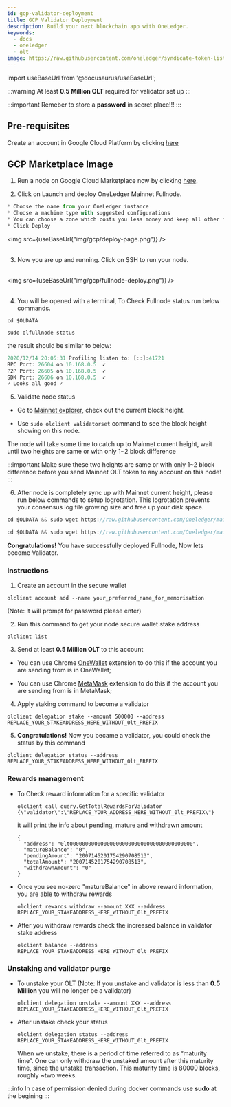 ```yaml
---
id: gcp-validator-deployment
title: GCP Validator Deployment
description: Build your next blockchain app with OneLedger.
keywords:
  - docs
  - oneledger
  - olt
image: https://raw.githubusercontent.com/oneledger/syndicate-token-list/master/logo.svg
---
```


import useBaseUrl from '@docusaurus/useBaseUrl';

:::warning
At least **0.5 Million OLT** required for validator set up
:::

:::important
Remeber to store a **password** in secret place!!!
:::

## Pre-requisites

Create an account in Google Cloud Platform by clicking [here](https://console.cloud.google.com/)

## GCP Marketplace Image

1. Run a node on Google Cloud Marketplace now by clicking [here](https://console.cloud.google.com/marketplace/details/chronos-225820/oneledger-mainnet-kratos-node?q=oneledger&id=089656f4-5edb-4c56-8628-9b1839f5b1ba).

2. Click on Launch and deploy OneLedger Mainnet Fullnode.

```js
* Choose the name from your OneLedger instance 
* Choose a machine type with suggested configurations
* You can choose a zone which costs you less money and keep all other fields set to default values
* Click Deploy
```

<img src={useBaseUrl("img/gcp/deploy-page.png")} /><br/><br/>

3. Now you are up and running. Click on SSH to run your node.<br/><br/>

<img src={useBaseUrl("img/gcp/fullnode-deploy.png")} /><br/><br/>

4. You will be opened with a terminal, To Check Fullnode status run below commands.

  `cd $OLDATA`

  `sudo olfullnode status`

  the result should be similar to below:

  ```js
  2020/12/14 20:05:31 Profiling listen to: [::]:41721
  RPC Port: 26604 on 10.168.0.5  ✓
  P2P Port: 26605 on 10.168.0.5  ✓
  SDK Port: 26606 on 10.168.0.5  ✓
  ✓ Looks all good ✓
  ```

5. Validate node status

- Go to [Mainnet explorer](https://mainnet-explorer.oneledger.network/), check out the current block height.

- Use `sudo olclient validatorset` command to see the block height showing on this node.

The node will take some time to catch up to Mainnet current height, wait until two heights are same or with only 1~2 block difference

:::important
Make sure these two heights are same or with only 1~2 block difference before you send Mainnet OLT token to any account on this node!
:::

6. After node is completely sync up with Mainnet current height, please run below commands to setup logrotation. This logrotation prevents your consensus log file growing size and free up your disk space.

```js
cd $OLDATA && sudo wget https://raw.githubusercontent.com/Oneledger/mainnet-genesis/master/logrotate-setup/logrotate.sh && sudo chmod +x $OLDATA/logrotate.sh && sudo $OLDATA/logrotate.sh && sudo rm $OLDATA/logrotate.sh
```

```js
cd $OLDATA && sudo wget https://raw.githubusercontent.com/Oneledger/mainnet-genesis/master/logrotate-setup/clean_log_files.sh && sudo chmod +x $OLDATA/clean_log_files.sh && sudo $OLDATA/clean_log_files.sh
```

**Congratulations!** You have successfully deployed Fullnode, Now lets become Validator.

### Instructions

1. Create an account in the secure wallet

  `olclient account add --name your_preferred_name_for_memorisation`
  
  (Note: It will prompt for password please enter)

2. Run this command to get your node secure wallet stake address

  `olclient list`

3. Send at least **0.5 Million OLT** to this account

-  You can use Chrome [OneWallet](https://chrome.google.com/webstore/detail/onewallet-kratos-mainnet/bbmdccojdbpcpmoadenplnoncfcijgkn?hl=en) extension to do this if the account you are sending from is in OneWallet;

-  You can use Chrome [MetaMask](https://metamask.io/) extension to do this if the account you are sending from is in MetaMask;

4. Apply staking command to become a validator

  `olclient delegation stake --amount 500000 --address REPLACE_YOUR_STAKEADDRESS_HERE_WITHOUT_0lt_PREFIX`

5. **Congratulations!** Now you became a validator, you could check the status by this command

  `olclient delegation status --address REPLACE_YOUR_STAKEADDRESS_HERE_WITHOUT_0lt_PREFIX`

### Rewards management

- To Check reward information for a specific validator

  `olclient call query.GetTotalRewardsForValidator {\"validator\":\"REPLACE_YOUR_ADDRESS_HERE_WITHOUT_0lt_PREFIX\"}`

  it will print the info about pending, mature and withdrawn amount
  ```
  {
    "address": "0lt0000000000000000000000000000000000000000",
    "matureBalance": "0",
    "pendingAmount": "2007145201754290708513",
    "totalAmount": "2007145201754290708513",
    "withdrawnAmount": "0"
  }
  ```

- Once you see no-zero "matureBalance" in above reward information, you are able to withdraw rewards

  `olclient rewards withdraw --amount XXX --address REPLACE_YOUR_STAKEADDRESS_HERE_WITHOUT_0lt_PREFIX`

- After you withdraw rewards check the increased balance in validator stake address

  `olclient balance --address REPLACE_YOUR_STAKEADDRESS_HERE_WITHOUT_0lt_PREFIX`

### Unstaking and validator purge

- To unstake your OLT (Note: If you unstake and validator is less than **0.5 Million** you will no longer be a validator)

  `olclient delegation unstake --amount XXX --address REPLACE_YOUR_STAKEADDRESS_HERE_WITHOUT_0lt_PREFIX`

- After unstake check your status

  `olclient delegation status --address REPLACE_YOUR_STAKEADDRESS_HERE_WITHOUT_0lt_PREFIX`

  When we unstake, there is a period of time referred to as “maturity time”. One can only withdraw the unstaked amount after this maturity time, since the unstake transaction. This maturity time is 80000 blocks, roughly ~two weeks.

:::info
In case of permission denied during docker commands use **sudo** at the begining
:::
